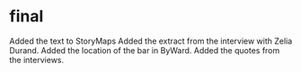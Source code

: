 # final
Added the text to StoryMaps
Added the extract from the interview with Zelia Durand.
Added the location of the bar in ByWard. 
Added the quotes from the interviews.
